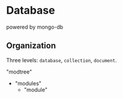 # Database

powered by mongo-db

## Organization

Three levels: `database`, `collection`, `document`.

"modtree"
- "modules"
  - "module"
